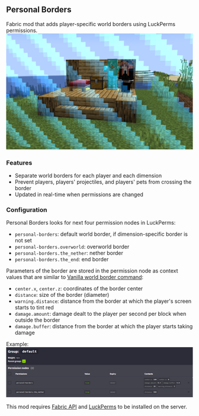 ## Personal Borders  
Fabric mod that adds player-specific world borders using LuckPerms permissions.  
![screenshot.png](screenshot.png)

### Features
- Separate world borders for each player and each dimension
- Prevent players, players' projectiles, and players' pets from crossing the border
- Updated in real-time when permissions are changed

### Configuration
Personal Borders looks for next four permission nodes in LuckPerms:
- `personal-borders`: default world border, if dimension-specific border is not set
- `personal-borders.overworld`: overworld border
- `personal-borders.the_nether`: nether border
- `personal-borders.the_end`: end border

Parameters of the border are stored in the permission node as context values that are similar to [Vanilla world border command](https://minecraft.wiki/w/Commands/worldborder):
- `center.x`, `center.z`: coordinates of the border center
- `distance`: size of the border (diameter)
- `warning.distance`: distance from the border at which the player's screen starts to tint red
- `damage.amount`: damage dealt to the player per second per block when outside the border
- `damage.buffer`: distance from the border at which the player starts taking damage

Example:
![luckperms.png](luckperms.png)

This mod requires [Fabric API](https://modrinth.com/mod/fabric-api) and [LuckPerms](https://modrinth.com/plugin/luckperms) to be installed on the server.